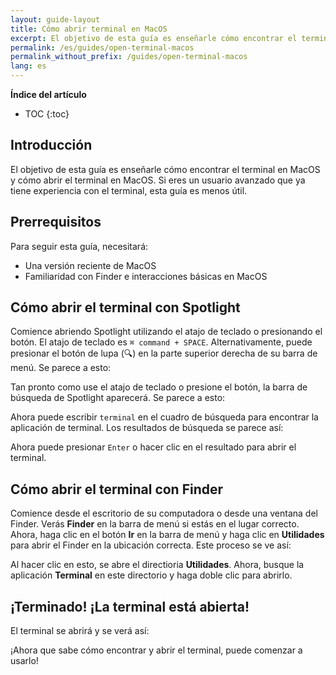 ```yaml
---
layout: guide-layout
title: Cómo abrir terminal en MacOS
excerpt: El objetivo de esta guía es enseñarle cómo encontrar el terminal en MacOS y cómo abrir el terminal en MacOS.
permalink: /es/guides/open-terminal-macos
permalink_without_prefix: /guides/open-terminal-macos
lang: es
---
```


**Índice del artículo**

* TOC
{:toc}

## Introducción

El objetivo de esta guía es enseñarle cómo encontrar el terminal en MacOS y cómo abrir el terminal en MacOS. Si eres un usuario avanzado que ya tiene experiencia con el terminal, esta guía es menos útil.

## Prerrequisitos

Para seguir esta guía, necesitará:

* Una versión reciente de MacOS
* Familiaridad con Finder e interacciones básicas en MacOS

## Cómo abrir el terminal con Spotlight

Comience abriendo Spotlight utilizando el atajo de teclado o presionando el botón. El atajo de teclado es `⌘ command + SPACE`. Alternativamente, puede presionar el botón de lupa (🔍) en la parte superior derecha de su barra de menú. Se parece a esto:

<div class="center guideimages">
  <amp-img src="/assets/guides/open-terminal-macos/spotlight-button-es.png" width="90" height="70" alt="el botón de Spotlight" layout="fixed"></amp-img>
</div>

Tan pronto como use el atajo de teclado o presione el botón, la barra de búsqueda de Spotlight aparecerá. Se parece a esto:

<div class="center guideimages">
  <amp-img src="/assets/guides/open-terminal-macos/spotlight-search-es.png" width="680" height="56" alt="Barra de búsqueda de Spotlight" layout="responsive"></amp-img>
</div>

Ahora puede escribir `terminal` en el cuadro de búsqueda para encontrar la aplicación de terminal. Los resultados de búsqueda se parece así:

<div class="center guideimages">
  <amp-img src="/assets/guides/open-terminal-macos/spotlight-results-es.png" width="680" height="430" alt="Resultados de búsqueda de Spotlight" layout="responsive"></amp-img>
</div>

Ahora puede presionar `Enter` o hacer clic en el resultado para abrir el terminal.

## Cómo abrir el terminal con Finder

Comience desde el escritorio de su computadora o desde una ventana del Finder. Verás **Finder** en la barra de menú si estás en el lugar correcto. Ahora, haga clic en el botón **Ir** en la barra de menú y haga clic en **Utilidades** para abrir el Finder en la ubicación correcta. Este proceso se ve así:

<div class="center guideimages">
  <amp-img src="/assets/guides/open-terminal-macos/go-menu-es.png" width="650" height="420" alt="Ir en Finder" layout="responsive"></amp-img>
</div>

Al hacer clic en esto, se abre el directioria **Utilidades**. Ahora, busque la aplicación **Terminal** en este directorio y haga doble clic para abrirlo.

<div class="center guideimages">
  <amp-img src="/assets/guides/open-terminal-macos/finder-utilities-es.png" width="858" height="429" alt="Buscar directiorio de utilidades en Finder" layout="responsive"></amp-img>
</div>

## ¡Terminado! ¡La terminal está abierta!

El terminal se abrirá y se verá así:

<div class="center guideimages">
  <amp-img src="/assets/guides/open-terminal-macos/terminal-open-es.png" width="585" height="389" alt="Una ventana de terminal abierta" layout="responsive"></amp-img>
</div>

¡Ahora que sabe cómo encontrar y abrir el terminal, puede comenzar a usarlo!